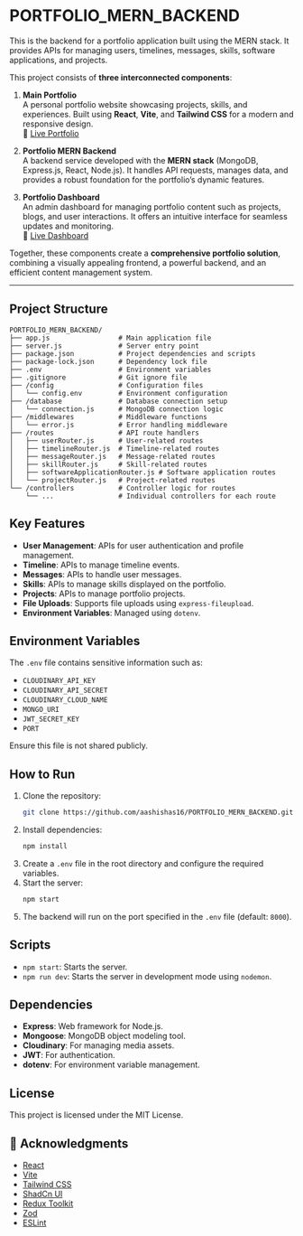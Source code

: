 



# PORTFOLIO_MERN_BACKEND

This is the backend for a portfolio application built using the MERN stack. It provides APIs for managing users, timelines, messages, skills, software applications, and projects.

This project consists of **three interconnected components**:

1. **Main Portfolio**  
   A personal portfolio website showcasing projects, skills, and experiences. Built using **React**, **Vite**, and **Tailwind CSS** for a modern and responsive design.  
   🔗 [Live Portfolio](https://main-portfolio-iota-gold.vercel.app/)

2. **Portfolio MERN Backend**  
   A backend service developed with the **MERN stack** (MongoDB, Express.js, React, Node.js). It handles API requests, manages data, and provides a robust foundation for the portfolio’s dynamic features.

3. **Portfolio Dashboard**  
   An admin dashboard for managing portfolio content such as projects, blogs, and user interactions. It offers an intuitive interface for seamless updates and monitoring.  
   🔗 [Live Dashboard](https://protfolio-dashbord.vercel.app/login)

Together, these components create a **comprehensive portfolio solution**, combining a visually appealing frontend, a powerful backend, and an efficient content management system.

---

## Project Structure

```
PORTFOLIO_MERN_BACKEND/
├── app.js                 # Main application file
├── server.js              # Server entry point
├── package.json           # Project dependencies and scripts
├── package-lock.json      # Dependency lock file
├── .env                   # Environment variables
├── .gitignore             # Git ignore file
├── /config                # Configuration files
│   └── config.env         # Environment configuration
├── /database              # Database connection setup
│   └── connection.js      # MongoDB connection logic
├── /middlewares           # Middleware functions
│   └── error.js           # Error handling middleware
├── /routes                # API route handlers
│   ├── userRouter.js      # User-related routes
│   ├── timelineRouter.js  # Timeline-related routes
│   ├── messageRouter.js   # Message-related routes
│   ├── skillRouter.js     # Skill-related routes
│   ├── softwareApplicationRouter.js # Software application routes
│   └── projectRouter.js   # Project-related routes
└── /controllers           # Controller logic for routes
    └── ...                # Individual controllers for each route
```

## Key Features

- **User Management**: APIs for user authentication and profile management.
- **Timeline**: APIs to manage timeline events.
- **Messages**: APIs to handle user messages.
- **Skills**: APIs to manage skills displayed on the portfolio.
- **Projects**: APIs to manage portfolio projects.
- **File Uploads**: Supports file uploads using `express-fileupload`.
- **Environment Variables**: Managed using `dotenv`.

## Environment Variables

The `.env` file contains sensitive information such as:

- `CLOUDINARY_API_KEY`
- `CLOUDINARY_API_SECRET`
- `CLOUDINARY_CLOUD_NAME`
- `MONGO_URI`
- `JWT_SECRET_KEY`
- `PORT`

Ensure this file is not shared publicly.

## How to Run

1. Clone the repository:
   ```bash
   git clone https://github.com/aashishas16/PORTFOLIO_MERN_BACKEND.git
   ```
2. Install dependencies:
   ```bash
   npm install
   ```
3. Create a `.env` file in the root directory and configure the required variables.
4. Start the server:
   ```bash
   npm start
   ```
5. The backend will run on the port specified in the `.env` file (default: `8000`).

## Scripts

- `npm start`: Starts the server.
- `npm run dev`: Starts the server in development mode using `nodemon`.

## Dependencies

- **Express**: Web framework for Node.js.
- **Mongoose**: MongoDB object modeling tool.
- **Cloudinary**: For managing media assets.
- **JWT**: For authentication.
- **dotenv**: For environment variable management.

## License

This project is licensed under the MIT License.
## 🙏 Acknowledgments

- [React](https://reactjs.org/)  
- [Vite](https://vitejs.dev/)  
- [Tailwind CSS](https://tailwindcss.com/)  
- [ShadCn UI](https://ui.shadcn.dev/)  
- [Redux Toolkit](https://redux-toolkit.js.org/)  
- [Zod](https://zod.dev/)  
- [ESLint](https://eslint.org/)
